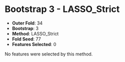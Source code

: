 # Bootstrap 3 - LASSO_Strict

- **Outer Fold**: 34
- **Bootstrap**: 3
- **Method**: LASSO_Strict
- **Fold Seed**: 77
- **Features Selected**: 0

No features were selected by this method.

